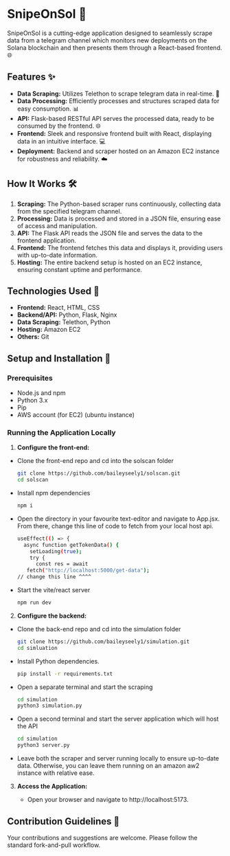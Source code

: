 # SnipeOnSol 🚀

SnipeOnSol is a cutting-edge application designed to seamlessly scrape data from a telegram channel which monitors new deployments on the Solana blockchain and then presents them through a React-based frontend. 🌐 

## Features ✨

- **Data Scraping:** Utilizes Telethon to scrape telegram data in real-time. 🤖
- **Data Processing:** Efficiently processes and structures scraped data for easy consumption. 📊
- **API:** Flask-based RESTful API serves the processed data, ready to be consumed by the frontend. 🌐
- **Frontend:** Sleek and responsive frontend built with React, displaying data in an intuitive interface. 💻
- **Deployment:** Backend and scraper hosted on an Amazon EC2 instance for robustness and reliability. ☁️

## How It Works 🛠️

1. **Scraping:** The Python-based scraper runs continuously, collecting data from the specified telegram channel.
2. **Processing:** Data is processed and stored in a JSON file, ensuring ease of access and manipulation.
3. **API:** The Flask API reads the JSON file and serves the data to the frontend application.
4. **Frontend:** The frontend fetches this data and displays it, providing users with up-to-date information.
5. **Hosting:** The entire backend setup is hosted on an EC2 instance, ensuring constant uptime and performance.

## Technologies Used 🧰

- **Frontend:** React, HTML, CSS
- **Backend/API:** Python, Flask, Nginx
- **Data Scraping:** Telethon, Python
- **Hosting:** Amazon EC2
- **Others:** Git
## Setup and Installation 🚀

### Prerequisites

- Node.js and npm
- Python 3.x
- Pip
- AWS account (for EC2) (ubuntu instance)

### Running the Application Locally

1. **Configure the front-end:**

- Clone the front-end repo and cd into the solscan folder

    ```bash
    git clone https://github.com/baileyseely1/solscan.git
    cd solscan
    ```

 - Install npm dependencies
 
    ```bash
   npm i
    ```

- Open the directory in your favourite text-editor and navigate to App.jsx. From there, change this line of code to fetch from your local host api.

  ```bash
  useEffect(() => {
    async function getTokenData() {
      setLoading(true);
      try {
        const res = await 
     fetch("http://localhost:5000/get-data");
  // change this line ^^^^       
    ```

 - Start the vite/react server

    ```bash
   npm run dev
    ```

2. **Configure the backend:**

- Clone the back-end repo and cd into the simulation folder
 
    ```bash
    git clone https://github.com/baileyseely1/simulation.git
    cd simluation
    ```

- Install Python dependencies.
      

    ```bash
    pip install -r requirements.txt
    ```
    
   
- Open a separate terminal and start the scraping
     

    ```bash
    cd simulation
    python3 simulation.py
    ```

- Open a second terminal and start the server application which will host the API
  

    ```bash
    cd simulation
    python3 server.py
    ```



- Leave both the scraper and server running locally to ensure up-to-date data. Otherwise, you can leave them running on an amazon aw2 instance with relative ease.


3. **Access the Application:**

    - Open your browser and navigate to http://localhost:5173.

## Contribution Guidelines 🤝

Your contributions and suggestions are welcome. Please follow the standard fork-and-pull workflow.
